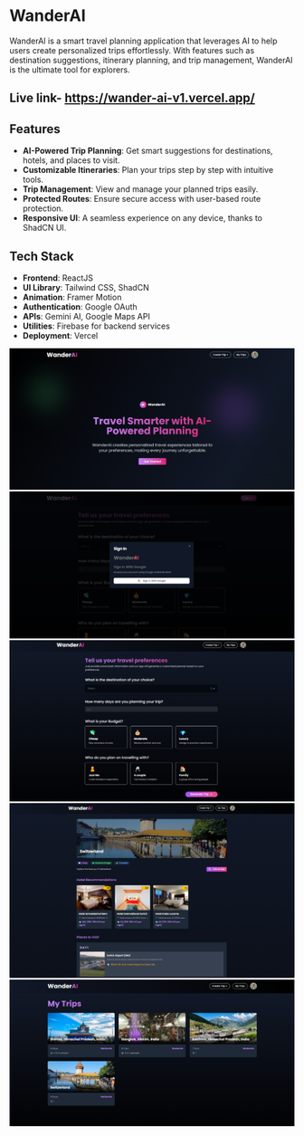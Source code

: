 # WanderAI

WanderAI is a smart travel planning application that leverages AI to help users create personalized trips effortlessly. With features such as destination suggestions, itinerary planning, and trip management, WanderAI is the ultimate tool for explorers.

## Live link- https://wander-ai-v1.vercel.app/

## Features

- **AI-Powered Trip Planning**: Get smart suggestions for destinations, hotels, and places to visit.
- **Customizable Itineraries**: Plan your trips step by step with intuitive tools.
- **Trip Management**: View and manage your planned trips easily.
- **Protected Routes**: Ensure secure access with user-based route protection.
- **Responsive UI**: A seamless experience on any device, thanks to ShadCN UI.

## Tech Stack

- **Frontend**: ReactJS
- **UI Library**: Tailwind CSS, ShadCN
- **Animation**: Framer Motion
- **Authentication**: Google OAuth
- **APIs**: Gemini AI, Google Maps API
- **Utilities**: Firebase for backend services
- **Deployment**: Vercel

<img src="images/wanderAiupdated.png">
<img src="images/2.png">
<img src="images/3.png">
<img src="images/4.png">
<img src="images/5.png">
